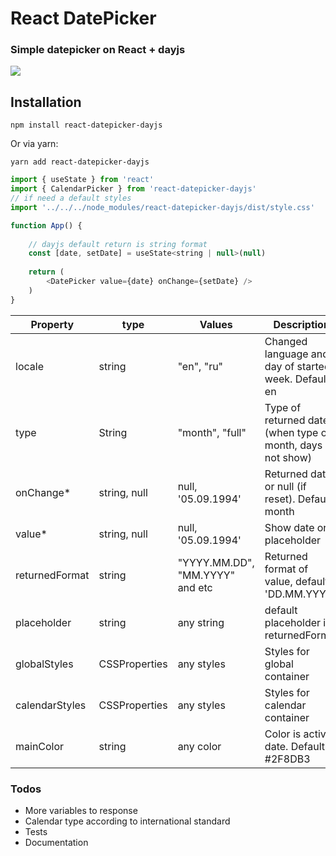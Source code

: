 # React DatePicker

### Simple datepicker on React + dayjs

![](https://i.ibb.co/7QrKqbv/tg-image-2478850552.jpg)


## Installation
```
npm install react-datepicker-dayjs
```
Or via yarn:

```
yarn add react-datepicker-dayjs
```

```js
import { useState } from 'react'
import { CalendarPicker } from 'react-datepicker-dayjs'
// if need a default styles
import '../../../node_modules/react-datepicker-dayjs/dist/style.css'

function App() {
    
    // dayjs default return is string format
	const [date, setDate] = useState<string | null>(null)
	
	return (
		<DatePicker value={date} onChange={setDate} />
	)
}
```

Property                | type          | Values                          | Description                                                                                
------------------------|---------------|---------------------------------|--------------------------------------------------------------------------------------------
locale                  | string        | "en", "ru"                      | Changed language and day of started week. Default: en                                                                     
type                    | String        | "month", "full"                 | Type of returned date (when type of month, days is not show)                                                                      
onChange*               | string, null  | null, '05.09.1994'              | Returned date or null (if reset). Default: month                       
value*                  | string, null  | null, '05.09.1994'              | Show date or placeholder                                                               
returnedFormat          | string        | "YYYY.MM.DD", "MM.YYYY" and etc | Returned format of value, default: 'DD.MM.YYYY'
placeholder             | string        | any string                      | default placeholder it's returnedFormat   
globalStyles            | CSSProperties | any styles                      | Styles for global container                                                       
calendarStyles          | CSSProperties | any styles                      | Styles for calendar container                                                                        
mainColor               | string        | any color                       | Color is active date. Default: #2F8DB3                                                 


### Todos

- More variables to response
- Calendar type according to international standard
- Tests
- Documentation

